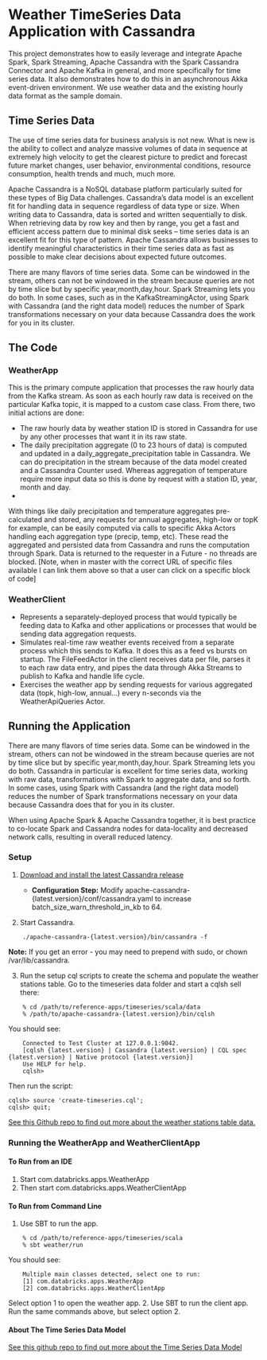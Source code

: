 # Weather TimeSeries Data Application with Cassandra

This project demonstrates how to easily leverage and integrate Apache Spark, Spark Streaming,  Apache Cassandra with the Spark Cassandra Connector and Apache Kafka in general, and more specifically for time series data. It also demonstrates how to do this in an asynchronous Akka event-driven environment. We use weather data and the existing hourly data format as the sample domain.

## Time Series Data
The use of time series data for business analysis is not new. What is new is the ability to collect and analyze massive volumes of data in sequence at extremely high velocity to get the clearest picture to predict and forecast future market changes, user behavior, environmental conditions, resource consumption, health trends and much, much more.

Apache Cassandra is a NoSQL database platform particularly suited for these types of Big Data challenges. Cassandra’s data model is an excellent fit for handling data in sequence regardless of data type or size. When writing data to Cassandra, data is sorted and written sequentially to disk. When retrieving data by row key and then by range, you get a fast and efficient access pattern due to minimal disk seeks – time series data is an excellent fit for this type of pattern. Apache Cassandra allows businesses to identify meaningful characteristics in their time series data as fast as possible to make clear decisions about expected future outcomes.

There are many flavors of time series data. Some can be windowed in the stream, others can not be windowed in the stream because queries are not by time slice but by specific year,month,day,hour. Spark Streaming lets you do both. In some cases, such as in the KafkaStreamingActor, using Spark with Cassandra (and the right data model) reduces the number of Spark transformations necessary on your data because Cassandra does the work for you in its cluster.

## The Code
### WeatherApp

This is the primary compute application that processes the raw hourly data from the Kafka stream. As soon as each hourly raw data is received on the particular Kafka topic, it is mapped to a custom case class. From there, two initial actions are done:

*  The raw hourly data by weather station ID is stored in Cassandra for use by any other processes that want it in its raw state.
* The daily precipitation aggregate (0 to 23 hours of data) is computed and updated in a daily_aggregate_precipitation table in Cassandra. We can do precipitation in the stream because of the data model created and a Cassandra Counter used. Whereas aggregation of temperature require more input data so this is done by request with a station ID, year, month and day.
*
With things like daily precipitation and temperature aggregates pre-calculated and stored, any requests for annual aggregates, high-low or topK for example, can be easily computed via calls to specific Akka Actors handling each aggregation type (precip, temp, etc).  These read the aggregated and persisted data from Cassandra and runs the computation through Spark. Data is returned to the requester in a Future - no threads are blocked.
[Note, when in master with the correct URL of specific files available I can link them above so that a user can click on a specific block of code]

### WeatherClient
* Represents a separately-deployed process that would typically be feeding data to Kafka and other applications or processes that would be sending data aggregation requests.
* Simulates real-time raw weather events received from a separate process which this sends to Kafka.  It does this as a feed vs bursts on startup. The FileFeedActor in the client receives data per file, parses it to each raw data entry, and pipes the data through Akka Streams to publish to Kafka and handle life cycle.
* Exercises the weather app by sending requests for various aggregated data (topk, high-low, annual…) every n-seconds via the WeatherApiQueries Actor.



## Running the Application

There are many flavors of time series data. Some can be windowed in the stream, others can not be windowed in the stream
because queries are not by time slice but by specific year,month,day,hour. Spark Streaming lets you do both.
Cassandra in particular is excellent for time series data, working with raw data, transformations with Spark to aggregate data,
and so forth. In some cases, using Spark with Cassandra (and the right data model) reduces the number of Spark
transformations necessary on your data because Cassandra does that for you in its cluster.

When using Apache Spark & Apache Cassandra together, it is best practice to co-locate Spark and Cassandra nodes for data-locality and decreased network calls, resulting in overall reduced latency.

### Setup
1. [Download and install the latest Cassandra release](http://cassandra.apache.org/download/)

    * **Configuration Step:** Modify apache-cassandra-{latest.version}/conf/cassandra.yaml to increase batch_size_warn_threshold_in_kb to 64.
2. Start Cassandra.
```
    ./apache-cassandra-{latest.version}/bin/cassandra -f
```
**Note:** If you get an error - you may need to prepend with sudo, or chown /var/lib/cassandra.

3. Run the setup cql scripts to create the schema and populate the weather stations table.
Go to the timeseries data folder and start a cqlsh sell there:
```
    % cd /path/to/reference-apps/timeseries/scala/data
    % /path/to/apache-cassandra-{latest.version}/bin/cqlsh
```
You should see:
```
    Connected to Test Cluster at 127.0.0.1:9042.
    [cqlsh {latest.version} | Cassandra {latest.version} | CQL spec {latest.version} | Native protocol {latest.version}]
    Use HELP for help.
    cqlsh>
```
Then run the script:

    cqlsh> source 'create-timeseries.cql';
    cqlsh> quit;

[See this Github repo to find out more about the weather stations table data. ](https://github.com/killrweather/killrweather/wiki/2.-Code-and-Data-Setup#data-setup)

### Running the WeatherApp and WeatherClientApp

#### To Run from an IDE
1. Start com.databricks.apps.WeatherApp
2. Then start com.databricks.apps.WeatherClientApp

#### To Run from Command Line
1. Use SBT to run the app.
```
    % cd /path/to/reference-apps/timeseries/scala
    % sbt weather/run
```
You should see:
```
    Multiple main classes detected, select one to run:
    [1] com.databricks.apps.WeatherApp
    [2] com.databricks.apps.WeatherClientApp
```
Select option 1 to open the weather app.
2. Use SBT to run the client app.
Run the same commands above, but select option 2.

#### About The Time Series Data Model
[See this github repo to find out more about the Time Series Data Model](https://github.com/killrweather/killrweather/wiki/4.-Time-Series-Data-Model)
